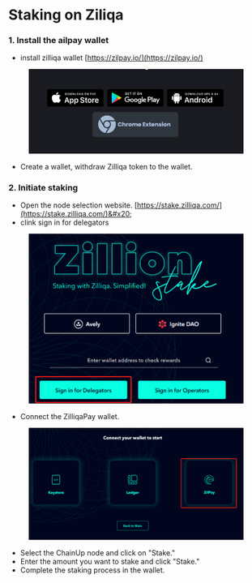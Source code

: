 # Staking on Ziliqa

### 1. Install the ailpay wallet

* install zilliqa wallet [https://zilpay.io/](https://zilpay.io/)

<figure><img src="../.gitbook/assets/4d779f0ed3b49c953e1ceef938cb14a.png" alt=""><figcaption></figcaption></figure>

* Create a wallet, withdraw Zilliqa token to the wallet.



### **2. Initiate staking**

* Open the node selection website. [https://stake.zilliqa.com/](https://stake.zilliqa.com/)&#x20;
* clink sign in for delegators

<figure><img src="../.gitbook/assets/011638376e0a95b95d1a998e60f5919.png" alt=""><figcaption></figcaption></figure>

* Connect the ZilliqaPay wallet.

<figure><img src="../.gitbook/assets/94d424be609efb9c20b05dc00ed96bb.png" alt=""><figcaption></figcaption></figure>

* Select the ChainUp node and click on "Stake."
* Enter the amount you want to stake and click "Stake."
* Complete the staking process in the wallet.



